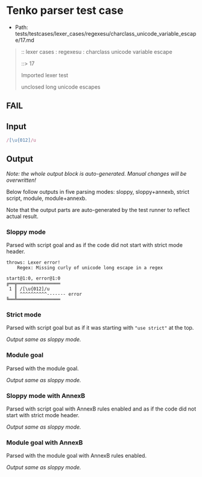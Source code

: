 # Tenko parser test case

- Path: tests/testcases/lexer_cases/regexesu/charclass_unicode_variable_escape/17.md

> :: lexer cases : regexesu : charclass unicode variable escape
>
> ::> 17
>
> Imported lexer test
>
> unclosed long unicode escapes

## FAIL

## Input

`````js
/[\u{012]/u
`````

## Output

_Note: the whole output block is auto-generated. Manual changes will be overwritten!_

Below follow outputs in five parsing modes: sloppy, sloppy+annexb, strict script, module, module+annexb.

Note that the output parts are auto-generated by the test runner to reflect actual result.

### Sloppy mode

Parsed with script goal and as if the code did not start with strict mode header.

`````
throws: Lexer error!
    Regex: Missing curly of unicode long escape in a regex

start@1:0, error@1:0
╔══╦════════════════
 1 ║ /[\u{012]/u
   ║ ^^^^^^^^^^------- error
╚══╩════════════════

`````

### Strict mode

Parsed with script goal but as if it was starting with `"use strict"` at the top.

_Output same as sloppy mode._

### Module goal

Parsed with the module goal.

_Output same as sloppy mode._

### Sloppy mode with AnnexB

Parsed with script goal with AnnexB rules enabled and as if the code did not start with strict mode header.

_Output same as sloppy mode._

### Module goal with AnnexB

Parsed with the module goal with AnnexB rules enabled.

_Output same as sloppy mode._
